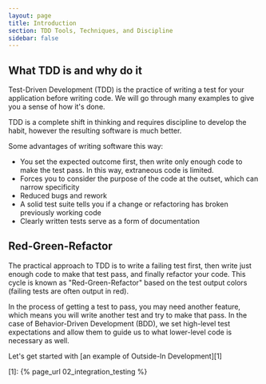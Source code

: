 ```yaml
---
layout: page
title: Introduction
section: TDD Tools, Techniques, and Discipline
sidebar: false
---
```


## What TDD is and why do it

Test-Driven Development (TDD) is the practice of writing a test for your
application before writing code. We will go through many examples to give you
a sense of how it's done.

TDD is a complete shift in thinking and requires discipline to develop the
habit, however the resulting software is much better.

Some advantages of writing software this way:

* You set the expected outcome first, then write only enough code to make the
  test pass. In this way, extraneous code is limited. 
* Forces you to consider the purpose of the code at the outset, which can narrow
  specificity 
* Reduced bugs and rework 
* A solid test suite tells you if a change or refactoring has broken previously
  working code 
* Clearly written tests serve as a form of documentation 

## Red-Green-Refactor

The practical approach to TDD is to write a failing test first, then write just
enough code to make that test pass, and finally refactor your code. This cycle
is known as "Red-Green-Refactor" based on the test output colors (failing tests
are often output in red).

In the process of getting a test to pass, you may need another feature, which
means you will write another test and try to make that pass. In the case of
Behavior-Driven Development (BDD), we set high-level test expectations and allow
them to guide us to what lower-level code is necessary as well.

Let's get started with [an example of Outside-In Development][1]

[1]: {% page_url 02_integration_testing %}
